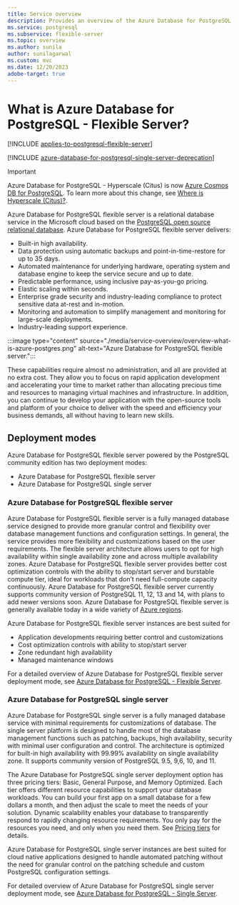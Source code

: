 ```yaml
---
title: Service overview
description: Provides an overview of the Azure Database for PostgreSQL - Flexible Server relational database service.
ms.service: postgresql
ms.subservice: flexible-server
ms.topic: overview
ms.author: sunila
author: sunilagarwal
ms.custom: mvc
ms.date: 12/20/2023
adobe-target: true
---
```


# What is Azure Database for PostgreSQL - Flexible Server?

[!INCLUDE [applies-to-postgresql-flexible-server](../includes/applies-to-postgresql-flexible-server.md)]

[!INCLUDE [azure-database-for-postgresql-single-server-deprecation](../includes/azure-database-for-postgresql-single-server-deprecation.md)]

> [!IMPORTANT]
> Azure Database for PostgreSQL - Hyperscale (Citus) is now [Azure Cosmos DB for PostgreSQL](../../cosmos-db/postgresql/introduction.md). To learn more about this change, see [Where is Hyperscale (Citus)?](../hyperscale/moved.md).

Azure Database for PostgreSQL flexible server is a relational database service in the Microsoft cloud based on the [PostgreSQL open source relational database](https://www.postgresql.org/). Azure Database for PostgreSQL flexible server delivers:

- Built-in high availability.
- Data protection using automatic backups and point-in-time-restore for up to 35 days.
- Automated maintenance for underlying hardware, operating system and database engine to keep the service secure and up to date.
- Predictable performance, using inclusive pay-as-you-go pricing.
- Elastic scaling within seconds.
- Enterprise grade security and industry-leading compliance to protect sensitive data at-rest and in-motion.
- Monitoring and automation to simplify management and monitoring for large-scale deployments.
- Industry-leading support experience.

:::image type="content" source="./media/service-overview/overview-what-is-azure-postgres.png" alt-text="Azure Database for PostgreSQL flexible server.":::

These capabilities require almost no administration, and all are provided at no extra cost. They allow you to focus on rapid application development and accelerating your time to market rather than allocating precious time and resources to managing virtual machines and infrastructure. In addition, you can continue to develop your application with the open-source tools and platform of your choice to deliver with the speed and efficiency your business demands, all without having to learn new skills.

## Deployment modes

Azure Database for PostgreSQL flexible server powered by the PostgreSQL community edition has two deployment modes:

- Azure Database for PostgreSQL flexible server 
- Azure Database for PostgreSQL single server 

### Azure Database for PostgreSQL flexible server

Azure Database for PostgreSQL flexible server is a fully managed database service designed to provide more granular control and flexibility over database management functions and configuration settings. In general, the service provides more flexibility and customizations based on the user requirements. The flexible server architecture allows users to opt for high availability within single availability zone and across multiple availability zones. Azure Database for PostgreSQL flexible server provides better cost optimization controls with the ability to stop/start server and burstable compute tier, ideal for workloads that don’t need full-compute capacity continuously. Azure Database for PostgreSQL flexible server currently supports community version of PostgreSQL 11, 12, 13 and 14, with plans to add newer versions soon. Azure Database for PostgreSQL flexible server is generally available today in a wide variety of [Azure regions](overview.md#azure-regions).

Azure Database for PostgreSQL flexible server instances are best suited for

- Application developments requiring better control and customizations
- Cost optimization controls with ability to stop/start server
- Zone redundant high availability
- Managed maintenance windows

For a detailed overview of Azure Database for PostgreSQL flexible server deployment mode, see [Azure Database for PostgreSQL - Flexible Server](overview.md).

### Azure Database for PostgreSQL single server

Azure Database for PostgreSQL single server is a fully managed database service with minimal requirements for customizations of database. The single server platform is designed to handle most of the database management functions such as patching, backups, high availability, security with minimal user configuration and control. The architecture is optimized for built-in high availability with 99.99% availability on single availability zone. It supports community version of PostgreSQL 9.5, 9,6, 10, and 11.

The Azure Database for PostgreSQL single server deployment option has three pricing tiers: Basic, General Purpose, and Memory Optimized. Each tier offers different resource capabilities to support your database workloads. You can build your first app on a small database for a few dollars a month, and then adjust the scale to meet the needs of your solution. Dynamic scalability enables your database to transparently respond to rapidly changing resource requirements. You only pay for the resources you need, and only when you need them. See [Pricing tiers](../single-server/concepts-pricing-tiers.md) for details.

Azure Database for PostgreSQL single server instances are best suited for cloud native applications designed to handle automated patching without the need for granular control on the patching schedule and custom PostgreSQL configuration settings.

For detailed overview of Azure Database for PostgreSQL single server deployment mode, see [Azure Database for PostgreSQL - Single Server](../single-server/overview-single-server.md).
